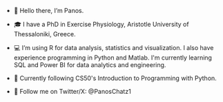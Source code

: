 - 👋 Hello there, I’m Panos. 
- 🎓 I have a PhD in Exercise Physiology, Aristotle University of Thessaloniki, Greece.
  
- 💻 I’m using R for data analysis, statistics and visualization. I also have experience programming in Python and Matlab. I'm currently learning SQL and Power BI for data analytics and engineering.
  
- 📖 Currently following CS50's Introduction to Programming with Python.

- 🚀 Follow me on Twitter/X: @PanosChatz1

<!---
PanosChatzi/PanosChatzi is a ✨ special ✨ repository because its `README.md` (this file) appears on your GitHub profile.
You can click the Preview link to take a look at your changes.
--->

